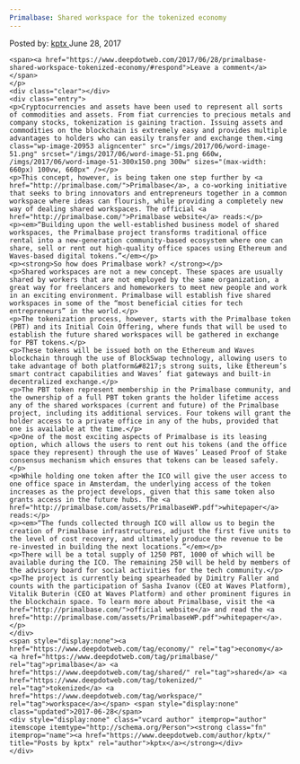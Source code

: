 ```yaml
---
Primalbase: Shared workspace for the tokenized economy
---
```

<article class="post-listing post-20945 post type-post status-publish format-standard has-post-thumbnail hentry  tag-economy tag-primalbase tag-shared tag-tokenized tag-workspace">
    <div class="post-inner">
        <span>Posted by: <a href="https://www.deepdotweb.com/author/kptx/" title="">kptx </a></span>
    <span>June 28, 2017</span>
    
    <span><a href="https://www.deepdotweb.com/2017/06/28/primalbase-shared-workspace-tokenized-economy/#respond">Leave a comment</a></span>
    </p>
    <div class="clear"></div>
    <div class="entry">
    <p>Cryptocurrencies and assets have been used to represent all sorts of commodities and assets. From fiat currencies to precious metals and company stocks, tokenization is gaining traction. Issuing assets and commodities on the blockchain is extremely easy and provides multiple advantages to holders who can easily transfer and exchange them.<img class="wp-image-20953 aligncenter" src="/imgs/2017/06/word-image-51.png" srcset="/imgs/2017/06/word-image-51.png 660w, /imgs/2017/06/word-image-51-300x150.png 300w" sizes="(max-width: 660px) 100vw, 660px" /></p>
    <p>This concept, however, is being taken one step further by <a href="http://primalbase.com/">Primalbase</a>, a co-working initiative that seeks to bring innovators and entrepreneurs together in a common workspace where ideas can flourish, while providing a completely new way of dealing shared workspaces. The official <a href="http://primalbase.com/">Primalbase website</a> reads:</p>
    <p><em>“Building upon the well-established business model of shared workspaces, the Primalbase project transforms traditional office rental into a new-generation community-based ecosystem where one can share, sell or rent out high-quality office spaces using Ethereum and Waves-based digital tokens.”</em></p>
    <p><strong>So how does Primalbase work? </strong></p>
    <p>Shared workspaces are not a new concept. These spaces are usually shared by workers that are not employed by the same organization, a great way for freelancers and homeworkers to meet new people and work in an exciting environment. Primalbase will establish five shared workspaces in some of the “most beneficial cities for tech entrepreneurs” in the world.</p>
    <p>The tokenization process, however, starts with the Primalbase token (PBT) and its Initial Coin Offering, where funds that will be used to establish the future shared workspaces will be gathered in exchange for PBT tokens.</p>
    <p>These tokens will be issued both on the Ethereum and Waves blockchain through the use of BlockSwap technology, allowing users to take advantage of both platform&#8217;s strong suits, like Ethereum’s smart contract capabilities and Waves’ fiat gateways and built-in decentralized exchange.</p>
    <p>The PBT token represent membership in the Primalbase community, and the ownership of a full PBT token grants the holder lifetime access any of the shared workspaces (current and future) of the Primalbase project, including its additional services. Four tokens will grant the holder access to a private office in any of the hubs, provided that one is available at the time.</p>
    <p>One of the most exciting aspects of Primalbase is its leasing option, which allows the users to rent out his tokens (and the office space they represent) through the use of Waves’ Leased Proof of Stake consensus mechanism which ensures that tokens can be leased safely.</p>
    <p>While holding one token after the ICO will give the user access to one office space in Amsterdam, the underlying access of the token increases as the project develops, given that this same token also grants access in the future hubs. The <a href="http://primalbase.com/assets/PrimalbaseWP.pdf">whitepaper</a> reads:</p>
    <p><em>“The funds collected through ICO will allow us to begin the creation of Primalbase infrastructures, adjust the first five units to the level of cost recovery, and ultimately produce the revenue to be re-invested in building the next locations.”</em></p>
    <p>There will be a total supply of 1250 PBT, 1000 of which will be available during the ICO. The remaining 250 will be held by members of the advisory board for social activities for the tech community.</p>
    <p>The project is currently being spearheaded by Dimitry Faller and counts with the participation of Sasha Ivanov (CEO at Waves Platform), Vitalik Buterin (CEO at Waves Platform) and other prominent figures in the blockchain space. To learn more about Primalbase, visit the <a href="http://primalbase.com/">official website</a> and read the <a href="http://primalbase.com/assets/PrimalbaseWP.pdf">whitepaper</a>.</p>
    </div>
    <span style="display:none"><a href="https://www.deepdotweb.com/tag/economy/" rel="tag">economy</a> <a href="https://www.deepdotweb.com/tag/primalbase/" rel="tag">primalbase</a> <a href="https://www.deepdotweb.com/tag/shared/" rel="tag">shared</a> <a href="https://www.deepdotweb.com/tag/tokenized/" rel="tag">tokenized</a> <a href="https://www.deepdotweb.com/tag/workspace/" rel="tag">workspace</a></span> <span style="display:none" class="updated">2017-06-28</span>
    <div style="display:none" class="vcard author" itemprop="author" itemscope itemtype="http://schema.org/Person"><strong class="fn" itemprop="name"><a href="https://www.deepdotweb.com/author/kptx/" title="Posts by kptx" rel="author">kptx</a></strong></div>
    </div>
</article>

